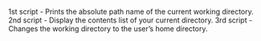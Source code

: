 1st script - Prints the absolute path name of the current working directory.
2nd script - Display the contents list of your current directory.
3rd script - Changes the working directory to the user’s home directory.
